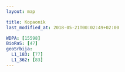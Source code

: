 ```yaml
---
layout: map

title: Kopaonik
last_modified_at: 2018-05-21T00:02:49+02:00

WDPA: [15598]
BioRaS: [47]
geoSrbija:
  L1_183: [77]
  L1_362: [83]
---
```

